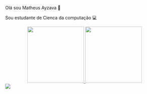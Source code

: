 Olá sou Matheus Ayzava 👋

Sou estudante de Cienca da computação 💻

<div align="center">
  <a href="https://github.com/MatheusAyzava">
  <img height="180em" src="https://github-readme-stats.vercel.app/api?username=MatheusAyzava&show_icons=true&theme=dark&include_all_commits=true&count_private=true"/>
  <img height="180em" src="https://github-readme-stats.vercel.app/api/top-langs/?username=MatheusAyzava&layout=compact&langs_count=7&theme=dark"/>
</div>

 
<div> 
  <a href="https://www.linkedin.com/in/matheus-ayzava-a57254143" target="_blank"><img src="https://img.shields.io/badge/-LinkedIn-%230077B5?style=for-the-badge&logo=linkedin&logoColor=white" target="_blank"></a> 
  
</div>

